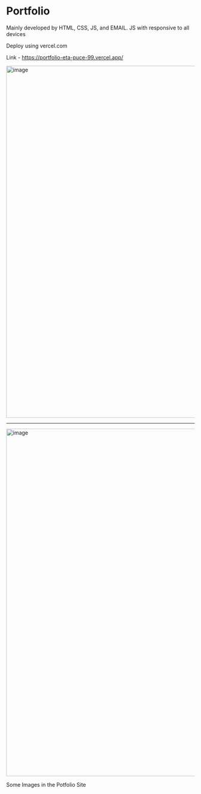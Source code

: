 # Portfolio

Mainly developed by HTML, CSS, JS, and EMAIL. JS with responsive to all devices 

Deploy using vercel.com 

Link - https://portfolio-eta-puce-99.vercel.app/


<img width="1919" height="937" alt="image" src="https://github.com/user-attachments/assets/3955a5ee-b2ef-47ca-b4a5-19df5d24f0ad" />




------------------------------------------------------------------------------------------------




<img width="1919" height="925" alt="image" src="https://github.com/user-attachments/assets/d489a77b-4ac2-4f69-8cb2-4306d3b9a368" />


Some Images in the Potfolio Site
